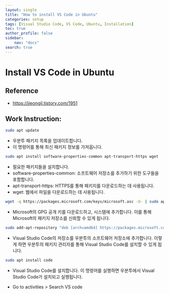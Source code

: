 ```yaml
---
layout: single
title: "How to install VS Code in Ubuntu"
categories: setup
tags: [Visual Studio Code, VS Code, Ubuntu, Installation]
toc: true
author_profile: false
sidebar:
    nav: "docs"
search: true
---
```


# Install VS Code in Ubuntu
## Reference
- https://jjeongil.tistory.com/1951
## Work Instruction: 
```bash
sudo apt update
```
- 우분투 패키지 목록을 업데이트합니다. 
- 이 명령어를 통해 최신 패키지 정보를 가져옵니다.

```bash
sudo apt install software-properties-common apt-transport-https wget
```
- 필요한 패키지들을 설치합니다.
- software-properties-common: 소프트웨어 저장소를 추가하기 위한 도구들을 포함합니다.
- apt-transport-https: HTTPS를 통해 패키지를 다운로드하는 데 사용됩니다.
- wget: 웹에서 파일을 다운로드하는 데 사용됩니다.


```bash
wget -q https://packages.microsoft.com/keys/microsoft.asc -O- | sudo apt-key add -
```
- Microsoft의 GPG 공개 키를 다운로드하고, 시스템에 추가합니다. 이를 통해 Microsoft의 패키지 저장소를 신뢰할 수 있게 됩니다.

```bash
sudo add-apt-repository "deb [arch=amd64] https://packages.microsoft.com/repos/vscode stable main"
```
- Visual Studio Code의 저장소를 우분투의 소프트웨어 저장소에 추가합니다. 이렇게 하면 우분투의 패키지 관리자를 통해 Visual Studio Code를 설치할 수 있게 됩니다.

```bash
sudo apt install code
```
- Visual Studio Code를 설치합니다. 이 명령어를 실행하면 우분투에서 Visual Studio Code가 설치되고 실행됩니다.

- Go to activities > Search VS code 